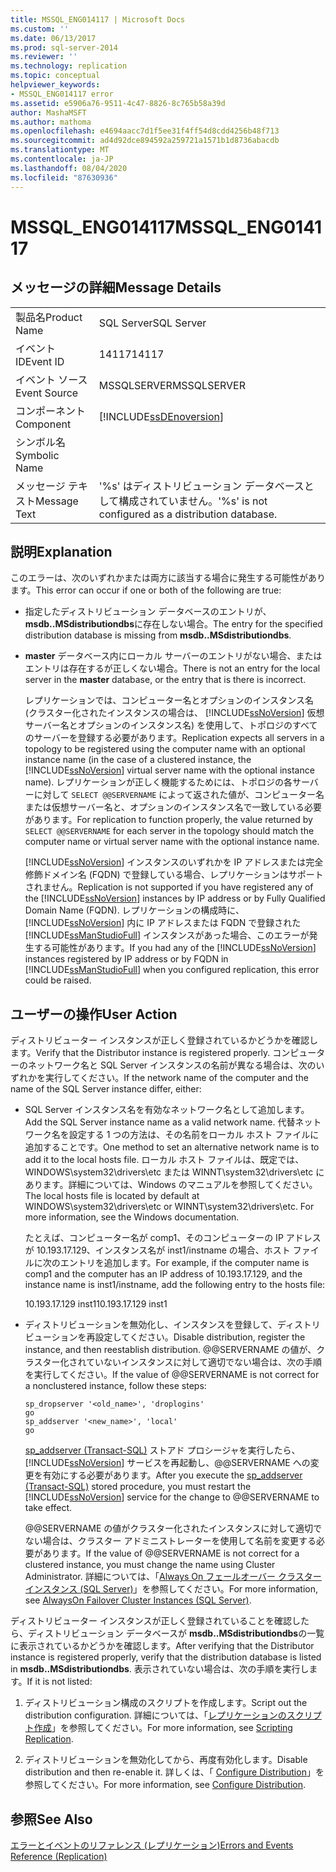 ```yaml
---
title: MSSQL_ENG014117 | Microsoft Docs
ms.custom: ''
ms.date: 06/13/2017
ms.prod: sql-server-2014
ms.reviewer: ''
ms.technology: replication
ms.topic: conceptual
helpviewer_keywords:
- MSSQL_ENG014117 error
ms.assetid: e5906a76-9511-4c47-8826-8c765b58a39d
author: MashaMSFT
ms.author: mathoma
ms.openlocfilehash: e4694aacc7d1f5ee31f4ff54d8cdd4256b48f713
ms.sourcegitcommit: ad4d92dce894592a259721a1571b1d8736abacdb
ms.translationtype: MT
ms.contentlocale: ja-JP
ms.lasthandoff: 08/04/2020
ms.locfileid: "87630936"
---
```

# <a name="mssql_eng014117"></a><span data-ttu-id="6335c-102">MSSQL_ENG014117</span><span class="sxs-lookup"><span data-stu-id="6335c-102">MSSQL_ENG014117</span></span>
    
## <a name="message-details"></a><span data-ttu-id="6335c-103">メッセージの詳細</span><span class="sxs-lookup"><span data-stu-id="6335c-103">Message Details</span></span>  
  
|||  
|-|-|  
|<span data-ttu-id="6335c-104">製品名</span><span class="sxs-lookup"><span data-stu-id="6335c-104">Product Name</span></span>|<span data-ttu-id="6335c-105">SQL Server</span><span class="sxs-lookup"><span data-stu-id="6335c-105">SQL Server</span></span>|  
|<span data-ttu-id="6335c-106">イベント ID</span><span class="sxs-lookup"><span data-stu-id="6335c-106">Event ID</span></span>|<span data-ttu-id="6335c-107">14117</span><span class="sxs-lookup"><span data-stu-id="6335c-107">14117</span></span>|  
|<span data-ttu-id="6335c-108">イベント ソース</span><span class="sxs-lookup"><span data-stu-id="6335c-108">Event Source</span></span>|<span data-ttu-id="6335c-109">MSSQLSERVER</span><span class="sxs-lookup"><span data-stu-id="6335c-109">MSSQLSERVER</span></span>|  
|<span data-ttu-id="6335c-110">コンポーネント</span><span class="sxs-lookup"><span data-stu-id="6335c-110">Component</span></span>|[!INCLUDE[ssDEnoversion](../../includes/ssdenoversion-md.md)]|  
|<span data-ttu-id="6335c-111">シンボル名</span><span class="sxs-lookup"><span data-stu-id="6335c-111">Symbolic Name</span></span>||  
|<span data-ttu-id="6335c-112">メッセージ テキスト</span><span class="sxs-lookup"><span data-stu-id="6335c-112">Message Text</span></span>|<span data-ttu-id="6335c-113">'%s' はディストリビューション データベースとして構成されていません。</span><span class="sxs-lookup"><span data-stu-id="6335c-113">'%s' is not configured as a distribution database.</span></span>|  
  
## <a name="explanation"></a><span data-ttu-id="6335c-114">説明</span><span class="sxs-lookup"><span data-stu-id="6335c-114">Explanation</span></span>  
 <span data-ttu-id="6335c-115">このエラーは、次のいずれかまたは両方に該当する場合に発生する可能性があります。</span><span class="sxs-lookup"><span data-stu-id="6335c-115">This error can occur if one or both of the following are true:</span></span>  
  
-   <span data-ttu-id="6335c-116">指定したディストリビューション データベースのエントリが、 **msdb..MSdistributiondbs**に存在しない場合。</span><span class="sxs-lookup"><span data-stu-id="6335c-116">The entry for the specified distribution database is missing from **msdb..MSdistributiondbs**.</span></span>  
  
-   <span data-ttu-id="6335c-117">**master** データベース内にローカル サーバーのエントリがない場合、またはエントリは存在するが正しくない場合。</span><span class="sxs-lookup"><span data-stu-id="6335c-117">There is not an entry for the local server in the **master** database, or the entry that is there is incorrect.</span></span>  
  
     <span data-ttu-id="6335c-118">レプリケーションでは、コンピューター名とオプションのインスタンス名 (クラスター化されたインスタンスの場合は、 [!INCLUDE[ssNoVersion](../../includes/ssnoversion-md.md)] 仮想サーバー名とオプションのインスタンス名) を使用して、トポロジのすべてのサーバーを登録する必要があります。</span><span class="sxs-lookup"><span data-stu-id="6335c-118">Replication expects all servers in a topology to be registered using the computer name with an optional instance name (in the case of a clustered instance, the [!INCLUDE[ssNoVersion](../../includes/ssnoversion-md.md)] virtual server name with the optional instance name).</span></span> <span data-ttu-id="6335c-119">レプリケーションが正しく機能するためには、トポロジの各サーバーに対して `SELECT @@SERVERNAME` によって返された値が、コンピューター名または仮想サーバー名と、オプションのインスタンス名で一致している必要があります。</span><span class="sxs-lookup"><span data-stu-id="6335c-119">For replication to function properly, the value returned by `SELECT @@SERVERNAME` for each server in the topology should match the computer name or virtual server name with the optional instance name.</span></span>  
  
     <span data-ttu-id="6335c-120">[!INCLUDE[ssNoVersion](../../includes/ssnoversion-md.md)] インスタンスのいずれかを IP アドレスまたは完全修飾ドメイン名 (FQDN) で登録している場合、レプリケーションはサポートされません。</span><span class="sxs-lookup"><span data-stu-id="6335c-120">Replication is not supported if you have registered any of the [!INCLUDE[ssNoVersion](../../includes/ssnoversion-md.md)] instances by IP address or by Fully Qualified Domain Name (FQDN).</span></span> <span data-ttu-id="6335c-121">レプリケーションの構成時に、 [!INCLUDE[ssNoVersion](../../includes/ssnoversion-md.md)] 内に IP アドレスまたは FQDN で登録された [!INCLUDE[ssManStudioFull](../../includes/ssmanstudiofull-md.md)] インスタンスがあった場合、このエラーが発生する可能性があります。</span><span class="sxs-lookup"><span data-stu-id="6335c-121">If you had any of the [!INCLUDE[ssNoVersion](../../includes/ssnoversion-md.md)] instances registered by IP address or by FQDN in [!INCLUDE[ssManStudioFull](../../includes/ssmanstudiofull-md.md)] when you configured replication, this error could be raised.</span></span>  
  
## <a name="user-action"></a><span data-ttu-id="6335c-122">ユーザーの操作</span><span class="sxs-lookup"><span data-stu-id="6335c-122">User Action</span></span>  
 <span data-ttu-id="6335c-123">ディストリビューター インスタンスが正しく登録されているかどうかを確認します。</span><span class="sxs-lookup"><span data-stu-id="6335c-123">Verify that the Distributor instance is registered properly.</span></span> <span data-ttu-id="6335c-124">コンピューターのネットワーク名と SQL Server インスタンスの名前が異なる場合は、次のいずれかを実行してください。</span><span class="sxs-lookup"><span data-stu-id="6335c-124">If the network name of the computer and the name of the SQL Server instance differ, either:</span></span>  
  
-   <span data-ttu-id="6335c-125">SQL Server インスタンス名を有効なネットワーク名として追加します。</span><span class="sxs-lookup"><span data-stu-id="6335c-125">Add the SQL Server instance name as a valid network name.</span></span> <span data-ttu-id="6335c-126">代替ネットワーク名を設定する 1 つの方法は、その名前をローカル ホスト ファイルに追加することです。</span><span class="sxs-lookup"><span data-stu-id="6335c-126">One method to set an alternative network name is to add it to the local hosts file.</span></span> <span data-ttu-id="6335c-127">ローカル ホスト ファイルは、既定では、WINDOWS\system32\drivers\etc または WINNT\system32\drivers\etc にあります。詳細については、Windows のマニュアルを参照してください。</span><span class="sxs-lookup"><span data-stu-id="6335c-127">The local hosts file is located by default at WINDOWS\system32\drivers\etc or WINNT\system32\drivers\etc. For more information, see the Windows documentation.</span></span>  
  
     <span data-ttu-id="6335c-128">たとえば、コンピューター名が comp1、そのコンピューターの IP アドレスが 10.193.17.129、インスタンス名が inst1/instname の場合、ホスト ファイルに次のエントリを追加します。</span><span class="sxs-lookup"><span data-stu-id="6335c-128">For example, if the computer name is comp1 and the computer has an IP address of 10.193.17.129, and the instance name is inst1/instname, add the following entry to the hosts file:</span></span>  
  
     <span data-ttu-id="6335c-129">10.193.17.129 inst1</span><span class="sxs-lookup"><span data-stu-id="6335c-129">10.193.17.129 inst1</span></span>  
  
-   <span data-ttu-id="6335c-130">ディストリビューションを無効化し、インスタンスを登録して、ディストリビューションを再設定してください。</span><span class="sxs-lookup"><span data-stu-id="6335c-130">Disable distribution, register the instance, and then reestablish distribution.</span></span> <span data-ttu-id="6335c-131">@@SERVERNAME の値が、クラスター化されていないインスタンスに対して適切でない場合は、次の手順を実行してください。</span><span class="sxs-lookup"><span data-stu-id="6335c-131">If the value of @@SERVERNAME is not correct for a nonclustered instance, follow these steps:</span></span>  
  
    ```  
    sp_dropserver '<old_name>', 'droplogins'  
    go  
    sp_addserver '<new_name>', 'local'  
    go  
    ```  
  
     <span data-ttu-id="6335c-132">[sp_addserver &#40;Transact-SQL&#41;](/sql/relational-databases/system-stored-procedures/sp-addserver-transact-sql) ストアド プロシージャを実行したら、[!INCLUDE[ssNoVersion](../../includes/ssnoversion-md.md)] サービスを再起動し、@@SERVERNAME への変更を有効にする必要があります。</span><span class="sxs-lookup"><span data-stu-id="6335c-132">After you execute the [sp_addserver &#40;Transact-SQL&#41;](/sql/relational-databases/system-stored-procedures/sp-addserver-transact-sql) stored procedure, you must restart the [!INCLUDE[ssNoVersion](../../includes/ssnoversion-md.md)] service for the change to @@SERVERNAME to take effect.</span></span>  
  
     <span data-ttu-id="6335c-133">@@SERVERNAME の値がクラスター化されたインスタンスに対して適切でない場合は、クラスター アドミニストレーターを使用して名前を変更する必要があります。</span><span class="sxs-lookup"><span data-stu-id="6335c-133">If the value of @@SERVERNAME is not correct for a clustered instance, you must change the name using Cluster Administrator.</span></span> <span data-ttu-id="6335c-134">詳細については、「[Always On フェールオーバー クラスター インスタンス (SQL Server)](../../sql-server/failover-clusters/windows/always-on-failover-cluster-instances-sql-server.md)」を参照してください。</span><span class="sxs-lookup"><span data-stu-id="6335c-134">For more information, see [AlwaysOn Failover Cluster Instances (SQL Server)](../../sql-server/failover-clusters/windows/always-on-failover-cluster-instances-sql-server.md).</span></span>  
  
 <span data-ttu-id="6335c-135">ディストリビューター インスタンスが正しく登録されていることを確認したら、ディストリビューション データベースが **msdb..MSdistributiondbs**の一覧に表示されているかどうかを確認します。</span><span class="sxs-lookup"><span data-stu-id="6335c-135">After verifying that the Distributor instance is registered properly, verify that the distribution database is listed in **msdb..MSdistributiondbs**.</span></span> <span data-ttu-id="6335c-136">表示されていない場合は、次の手順を実行します。</span><span class="sxs-lookup"><span data-stu-id="6335c-136">If it is not listed:</span></span>  
  
1.  <span data-ttu-id="6335c-137">ディストリビューション構成のスクリプトを作成します。</span><span class="sxs-lookup"><span data-stu-id="6335c-137">Script out the distribution configuration.</span></span> <span data-ttu-id="6335c-138">詳細については、「[レプリケーションのスクリプト作成](scripting-replication.md)」を参照してください。</span><span class="sxs-lookup"><span data-stu-id="6335c-138">For more information, see [Scripting Replication](scripting-replication.md).</span></span>  
  
2.  <span data-ttu-id="6335c-139">ディストリビューションを無効化してから、再度有効化します。</span><span class="sxs-lookup"><span data-stu-id="6335c-139">Disable distribution and then re-enable it.</span></span> <span data-ttu-id="6335c-140">詳しくは、「 [Configure Distribution](configure-distribution.md)」を参照してください。</span><span class="sxs-lookup"><span data-stu-id="6335c-140">For more information, see [Configure Distribution](configure-distribution.md).</span></span>  
  
## <a name="see-also"></a><span data-ttu-id="6335c-141">参照</span><span class="sxs-lookup"><span data-stu-id="6335c-141">See Also</span></span>  
 [<span data-ttu-id="6335c-142">エラーとイベントのリファレンス &#40;レプリケーション&#41;</span><span class="sxs-lookup"><span data-stu-id="6335c-142">Errors and Events Reference &#40;Replication&#41;</span></span>](errors-and-events-reference-replication.md)  
  
  
